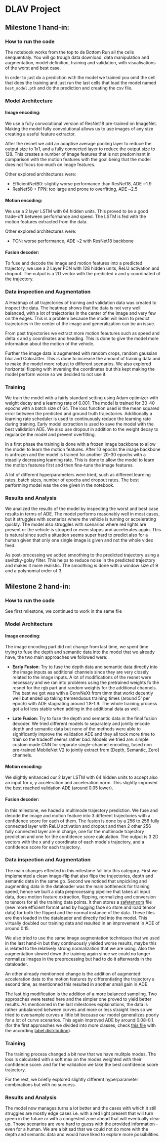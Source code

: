 # DLAV Project

## Milestone 1 hand-in:

### How to run the code
The notebook works from the top to de Bottom Run all the cells senquentialy. You will go trough data download, data manipulation and augmentation, model definition, training and validation, with visualisations of the worst and best case.

In order to just do a prediction with the model we trained you omit the cell that does the training and just run the last cells that load the model named `best_model.pth` and do the prediction and creating the csv file.

### Model Architecture

#### Image encoding:
We use a fully convolutional version of ResNet18 pre-trained on ImageNet. Making the model fully convolutional allows us to use images of any size creating a useful feature extractor.

After the resnet we add an adaptive average pooling layer to reduce the output size to 1x1, and a fully connected layer to reduce the output size to 128. This creates a number of image features that is not predominant in comparison with the motion features with the goal being that the model does not focus too much on image features.

Other explored architectures were:
- EfficientNetB0: slightly worse performance than ResNet18, ADE ~1.9
- ResNet50 + FPN: too large and prone to overfitting, ADE ~2.5

#### Motion encoding:
We use a 2 layer LSTM with 64 hidden units. This proved to be a good trade-off between performance and speed. The LSTM is fed with the motion features extracted from the data.

Other explored architectures were:
- TCN: worse performance, ADE ~2 with ResNet18 backbone

#### Fusion decoder:
To fuse and decode the image and motion features into a predicted trajectory, we use a 2 Layer FCN with 128 hidden units, ReLU activation and dropout. The output is a 2D vector with the predicted x and y coordinated of the trajectory.

### Data inspection and Augmentation
A Heatmap of all trajectories of training and validation data was created to inspect the data. The heatmap shows that the data is not very well balanced, with a lot of trajectories in the center of the image and very few on the edges. This is a problem because the model will learn to predict trajectories in the center of the image and generalization can be an issue.

From past trajectories we extract more motion feautures such as speed and delta x and y coordinates and heading. This is done to give the model more information about the motion of the vehicle.

Further the image data is augmented with random crops, random gaussian blur and ColorJitter. This is done to increase the amount of training data and to make the model more robust to different scenarios. We also explored horizontal flipping with inversing the coordinates but this kept making the model perform worse so we decided to not use it.

### Training

We train the model with a fairly standard setting using Adam optimizer with weight decay and a learning rate of 0.001. The model is trained for 30-40 epochs with a batch size of 64. The loss function used is the mean squared error between the predicted and ground truth trajectories. Additionally a learning rate scheduler is used to continuously reduce the learning rate during training. Early model extraction is used to save the model with the best validation ADE. We also use dropout in addition to the weight decay to regularize the model and prevent overfitting.

In a first phase the training is done with a frozen image backbone to allow the model to learn the motion features. After 10 epochs the image backbone is unfrozen and the model is trained for another 20-30 epochs with a steadily decreasing learning rate. This is done to allow the model to learn the motion features first and then fine-tune the image features.

A lot of different hyperparameters were tried, such as different learning rates, batch sizes, number of epochs and dropout rates. The best performing model was the one given in the notebook.

### Results and Analysis
We analized the results of the model by inspecting the worst and best case results in terms of ADE. The model performs reasonably well in most cases, but it struggles with scenarios where the vehicle is turning or accelerating quickly. The model also struggles with scenarios where red lights are present or the vehicle is stopped or even stopps and accelerates again. This is natural since such a situation seems super hard to predict also for a human given that only one single image is given and not the whole video feed. 

As post-processing we added smoothing to the predicted trajectory using a savitzky-golay filter. This helps to reduce noise in the predicted trajectory and makes it more realistic. The smoothing is done with a window size of 9 and a polynomial order of 3.

## Milestone 2 hand-in:

### How to run the code
See first milestone, we continued to work in the same file

### Model Architecture

#### Image encoding:
The image encoding part did not change from last time, we spent time trying to fuse the depth and semantic data into the model that we already have, the two main approaches we followed were:
- **Early Fusion**: Try to fuse the depth data and semantic data directly into the image inputs as additional channels since they are very closely related to the image inputs. A lot of modifications of the resnet were necessary and we ran into problems using the pretrained weights fo the resnet for the rgb part and random weights for the additional channels. The best we got was with a ConvNeXt from timm that workt decently well but ended up taking tremenduous training times (around 5' per epoch) with ADE stagnating around 1.8-1.9. The whole training process got a lot less stable when adding in the additional data as well.

- **Late Fusion**: Try to fuse the depth and semantic data in the final fusion decoder. We tried different models to separately and jointly encode depth and semantic data but none of the methods were able to significantly improve the validation ADE and they all took more time to train so the tradeoff seems rather bad. Models we tried are: simple custom made CNN for separate single-channel encoding, fused non pre-trained MobileNet V2 to jointly extract from [Depth, Semantic, Zero] channels.

#### Motion encoding:
We slightly enhanced our 2 layer LSTM with 64 hidden units to accept also an input for x, y acceleration and acceleration norm. This slightly improved the best reached validation ADE (around 0.05 lower).

#### Fusion decoder:
In this milestone, we haded a multimode trajectory prediction. We fuse and decode the image and motion feature into 3 different trajectories with a confidence score for each of them. The fusion is done by a 256 to 256 fully connected layer with ReLU activation and dropout and then 2 other 256 fully connected layer are in charge, one for the multimode trajectory prediction and one for the confidence score calculation. The output is 3 2D vectors with the x and y coordinate of each mode's trajectory, and a confidence score for each trajectory.


### Data inspection and Augmentation
The main changes effected in this milestone fall into this category. First we implemented a clean image-flip that also flips the trajectories, depth and semantic data in the same go. Second we noticed that unpickling and augmenting data in the dataloader was the main bottleneck for training speed, hence we built a data preprocessing pipeline that takes all input data, does motion feature extraction, flipping, normalizing and conversion to tensors for all the training data points. It then stores a [safetensors](https://huggingface.co/docs/safetensors/index) file (new more efficient format used by hugging face so store and load tensor data) for both the flipped and the normal instance of the data. These files are then loaded in the dataloader and directly fed into the model. This virtually doubled our training data and resulted in an improvement in ADE of around 0.15.

We also tried to use the same image augmentation techniques that we used in the last hand-in but they continuously yielded worse results, maybe this is related to the relatively strong normalization that we are using. Also the augmentation slowed down the training again since we could no longer normalize images in the preprocessing but had to do it afterwards in the dataloader.

An other already mentionned change is the addition of augmented acceleration data to the motion features by differentiating the trajectory a second time, as mentionned this resulted in another small gain in ADE.

The last big modification is the addition of a more balanced sampling. Two approaches were tested here and the simpler one proved to yield better results. As mentionned in the last milestones explainations, the data is rather unbalanced between curves and more or less straight lines so we tried to oversample curves a little bit because our model generalizes poorly for a lot of curve scenarios. This again improved ADE by around 0.08-0.1. (for the first approaches we divided into more classes, check [this file](./img/class_heatmap_five_mode.png) with the according [label distribution](./img/five_mode.png)).

### Training

The training process changed a bit now that we have mulitple modes. The loss is calculated with a soft max on the modes weighted with their confidence score. and for the validation we take the best confidence score trajectory.

For the rest, we briefly explored slightly different hyperparameter combinations but with no success.

### Results and Analysis

The  model now manages turns a lot better and the cases with which it still struggles are mostly edge cases i.e. with a red light present that will turn green in the future or with a congested zone ahead that will eventually clear up. Those scenarios are vera hard to guess with the provided information - even for a human. We are a bit sad that we could not do more with the depth and semantic data and would have liked to explore more possibilities.